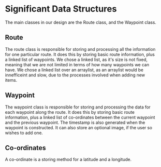 Significant Data Structures
===========================
The main classes in our design are the Route class, and the Waypoint class. 

Route
----------------------------
The route class is responsible for storing and processing all the information for one particular route.
It does this by storing basic route information, plus a linked list of waypoints. 
We chose a linked list, as it's size is not fixed, meaning that we are not limited in terms of how many waypoints we can have.
We chose a linked list over an arraylist, as an arraylist would be innefficeint and slow, due to the processes involved when adding new items.

Waypoint
----------------------------
The waypoint class is responsible for storing and processing the data for each waypoint along the route.
It does this by storing basic route information, plus a linked list of co-ordinates between the current waypoint and the previous waypoint.
The timestamp is also generated when the waypoint is constructed.
It can also store an optional image, if the user so wishes to add one.

Co-ordinates
-----------------------------
A co-ordinate is a storing method for a latitude and a longitude.